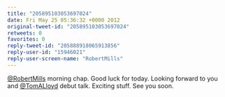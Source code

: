 ```yaml
---
title: "205895103053697024"
date: Fri May 25 05:36:32 +0000 2012
original-tweet-id: "205895103053697024"
retweets: 0
favorites: 0
reply-tweet-id: "205888918065913856"
reply-user-id: "15946021"
reply-user-screen-name: "RobertMills"
---
```

<a href="https://twitter.com/RobertMills">@RobertMills</a> morning chap. Good luck for today. Looking forward to you and <a href="https://twitter.com/TomALloyd">@TomALloyd</a> debut talk. Exciting stuff. See you soon.
